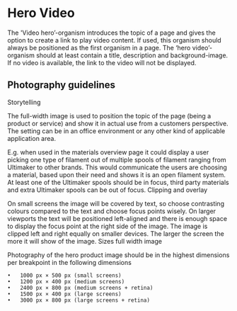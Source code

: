 # Hero Video

The 'Video hero’-organism introduces the topic of a page and gives the option to create a link to play video content. If used, this organism should always be positioned as the first organism in a page. The ‘hero video’-organism should at least contain a title, description and background-image. If no video is available, the link to the video will not be displayed.

## Photography guidelines
Storytelling

The full-width image is used to position the topic of the page (being a product or service) and show it in actual use from a customers perspective. The setting can be in an office environment or any other kind of applicable application area.

E.g. when used in the materials overview page it could display a user picking one type of filament out of multiple spools of filament ranging from Ultimaker to other brands. This would communicate the users are choosing a material, based upon their need and shows it is an open filament system. At least one of the Ultimaker spools should be in focus, third party materials and extra Ultimaker spools can be out of focus. 
Clipping and overlay

On small screens the image will be covered by text, so choose contrasting colours compared to the text and choose focus points wisely. On larger viewports the text will be positioned left-aligned and there is enough space to display the focus point at the right side of the image. The image is clipped left and right equally on smaller devices. The larger the screen the more it will show of the image.
Sizes full width image

Photography of the hero product image should be in the highest dimensions per breakpoint in the following dimensions

	•	1000 px × 500 px (small screens)
	•	1200 px × 400 px (medium screens)
	•	2400 px × 800 px (medium screens + retina)
	•	1500 px × 400 px (large screens)
	•	3000 px × 800 px (large screens + retina)